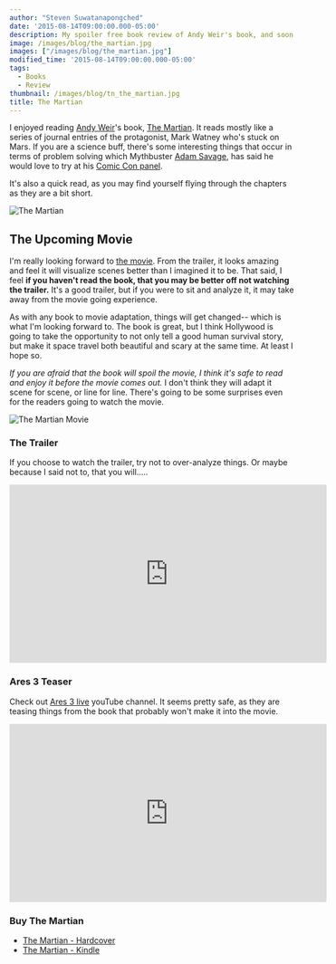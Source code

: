 ```yaml
---
author: "Steven Suwatanapongched"
date: '2015-08-14T09:00:00.000-05:00'
description: My spoiler free book review of Andy Weir's book, and soon to be released movie, The Martian.
image: /images/blog/the_martian.jpg
images: ["/images/blog/the_martian.jpg"]
modified_time: '2015-08-14T09:00:00.000-05:00'
tags:
  - Books
  - Review
thumbnail: /images/blog/tn_the_martian.jpg
title: The Martian
---
```



I enjoyed reading [Andy Weir](https://www.andyweirauthor.com/)'s book, [The Martian](https://en.wikipedia.org/wiki/The_Martian_%28Weir_novel%29). It reads mostly like a series of journal entries of the protagonist, Mark Watney who's stuck on Mars. If you are a science buff, there's some interesting things that occur in terms of problem solving which Mythbuster [Adam Savage](https://www.adamsavage.com/), has said he would love to try at his [Comic Con panel](https://www.youtube.com/watch?v=ZX7KrgynRGo).

It's also a quick read, as you may find yourself flying through the chapters as they are a bit short.

![The Martian](/images/blog/the_martian.jpg)

## The Upcoming Movie

I'm really looking forward to [the movie](https://www.imdb.com/title/tt3659388/). From the trailer, it looks amazing and feel it will visualize scenes better than I imagined it to be. That said, I feel **if you haven't read the book, that you may be better off not watching the trailer.** It's a good trailer, but if you were to sit and analyze it, it may take away from the movie going experience.

As with any book to movie adaptation, things will get changed-- which is what I'm looking forward to. The book is great, but I think Hollywood is going to take the opportunity to not only tell a good human survival story, but make it space travel both beautiful and scary at the same time. At least I hope so.

*If you are afraid that the book will spoil the movie, I think it's safe to read and enjoy it before the movie comes out.* I don't think they will adapt it scene for scene, or line for line. There's going to be some surprises even for the readers going to watch the movie.

![The Martian Movie](/images/blog/the_martian_movie_poster.jpg)

### The Trailer

If you choose to watch the trailer, try not to over-analyze things. Or maybe because I said not to, that you will.....

<div class="video-container"><iframe width="560" height="315" src="https://www.youtube.com/embed/Ue4PCI0NamI" frameborder="0" allowfullscreen></iframe></div>

### Ares 3 Teaser

Check out [Ares 3 live](https://www.youtube.com/channel/UCAHwvVPQZggKTgQlVF88rGw) youTube channel. It seems pretty safe, as they are teasing things from the book that probably won't make it into the movie.

<div class="video-container"><iframe width="560" height="315" src="https://www.youtube.com/embed/Wygmxzp6VzY" frameborder="0" allowfullscreen></iframe></div>

### Buy The Martian

* [The Martian - Hardcover](https://www.amazon.com/gp/product/0804139024/ref=as_li_tl?ie=UTF8&camp=1789&creative=390957&creativeASIN=0804139024&linkCode=as2&tag=sunpech-20&linkId=SS5BDZ7NJFTO6M36)
* [The Martian - Kindle](https://www.amazon.com/gp/product/B00EMXBDMA/ref=as_li_tl?ie=UTF8&camp=1789&creative=390957&creativeASIN=B00EMXBDMA&linkCode=as2&tag=sunpech-20&linkId=6C5CZ6QOLYMGMTCX)